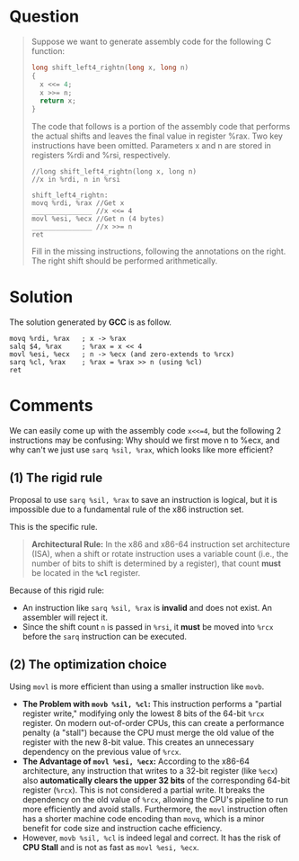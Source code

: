 # Question

> Suppose we want to generate assembly code for the following C function:
>
> ```c
> long shift_left4_rightn(long x, long n)
> {
> 	x <<= 4;
> 	x >>= n;
> 	return x;
> }
> ```
>
> The code that follows is a portion of the assembly code that performs the
> actual shifts and leaves the final value in register %rax. Two key instructions
> have been omitted. Parameters x and n are stored in registers %rdi and %rsi,
> respectively.
>
> ```
> //long shift_left4_rightn(long x, long n)
> //x in %rdi, n in %rsi
>
> shift_left4_rightn:
> movq %rdi, %rax //Get x
> _______________ //x <<= 4
> movl %esi, %ecx //Get n (4 bytes)
> _______________ //x >>= n
> ret
> ```
>
> Fill in the missing instructions, following the annotations on the right. The
> right shift should be performed arithmetically.

# Solution

The solution generated by **GCC** is as follow.

```
movq %rdi, %rax   ; x -> %rax
salq $4, %rax     ; %rax = x << 4
movl %esi, %ecx   ; n -> %ecx (and zero-extends to %rcx)
sarq %cl, %rax    ; %rax = %rax >> n (using %cl)
ret
```

# Comments

We can easily come up with the assembly code  `x<<=4`, but the following 2 instructions may be confusing: Why should we first move n to %ecx, and why can't we just use `sarq %sil, %rax`, which looks like more efficient?

## (1) The rigid rule

Proposal to use `sarq %sil, %rax` to save an instruction is logical, but it is impossible due to a fundamental rule of the x86 instruction set.

This is the specific rule.

> **Architectural Rule:** In the x86 and x86-64 instruction set architecture (ISA), when a shift or rotate instruction uses a variable count (i.e., the number of bits to shift is determined by a register), that count **must** be located in the **`%cl`** register.

Because of this rigid rule:

* An instruction like `sarq %sil, %rax` is **invalid** and does not exist. An assembler will reject it.
* Since the shift count `n` is passed in `%rsi`, it **must** be moved into `%rcx` before the `sarq` instruction can be executed.

## (2) The optimization choice

Using `movl` is more efficient than using a smaller instruction like `movb`.

* **The Problem with `movb %sil, %cl`:** This instruction performs a "partial register write," modifying only the lowest 8 bits of the 64-bit `%rcx` register. On modern out-of-order CPUs, this can create a performance penalty (a "stall") because the CPU must merge the old value of the register with the new 8-bit value. This creates an unnecessary dependency on the previous value of `%rcx`.
* **The Advantage of `movl %esi, %ecx`:** According to the x86-64 architecture, any instruction that writes to a 32-bit register (like `%ecx`) also **automatically clears the upper 32 bits** of the corresponding 64-bit register (`%rcx`). This is not considered a partial write. It breaks the dependency on the old value of `%rcx`, allowing the CPU's pipeline to run more efficiently and avoid stalls. Furthermore, the `movl` instruction often has a shorter machine code encoding than `movq`, which is a minor benefit for code size and instruction cache efficiency.
* However, `movb %sil, %cl` is indeed legal and correct. It has the risk of **CPU Stall** and is not as fast as `movl %esi, %ecx`.
